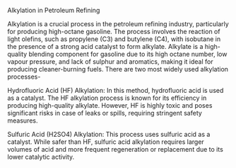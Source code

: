 Alkylation in Petroleum Refining

Alkylation is a crucial process in the petroleum refining industry, particularly for producing high-octane gasoline. The process involves the reaction of light olefins, such as propylene (C3) and butylene (C4), with isobutane in the presence of a strong acid catalyst to form alkylate. Alkylate is a high-quality blending component for gasoline due to its high octane number, low vapour pressure, and lack of sulphur and aromatics, making it ideal for producing cleaner-burning fuels. There are two most widely used alkylation processes-

Hydrofluoric Acid (HF) Alkylation:  In this method, hydrofluoric acid is used as a catalyst. The HF alkylation process is known for its efficiency in producing high-quality alkylate. However, HF is highly toxic and poses significant risks in case of leaks or spills, requiring stringent safety measures.

Sulfuric Acid (H2SO4) Alkylation: This process uses sulfuric acid as a catalyst. While safer than HF, sulfuric acid alkylation requires larger volumes of acid and more frequent regeneration or replacement due to its lower catalytic activity.
